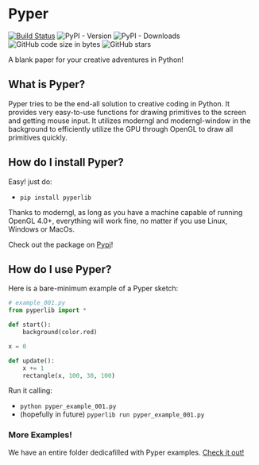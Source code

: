 # Pyper
[![Build Status](https://travis-ci.org/Canvim/Pyper.svg?branch=master)](https://travis-ci.org/Canvim/Pyper) ![PyPI - Version](https://img.shields.io/pypi/v/pyperlib.svg?logo=python&color=lightblue&label=Pyper%20Version) ![PyPI - Downloads](https://img.shields.io/pypi/dm/pyperlib?color=lightgreen&label=Pyper%20Downloads&logo=pypi) ![GitHub code size in bytes](https://img.shields.io/github/languages/code-size/Canvim/Pyper?color=purple&label=Pyper%20Size&logo=github) ![GitHub stars](https://img.shields.io/github/stars/Canvim/Pyper?color=gold&logo=github)

A blank paper for your creative adventures in Python!

## What is Pyper?
Pyper tries to be the end-all solution to creative coding in Python. It provides very easy-to-use functions for drawing primitives to the screen and getting mouse input. It utilizes moderngl and moderngl-window in the background to efficiently utilize the GPU through OpenGL to draw all primitives quickly.

## How do I install Pyper?
Easy! just do:
* ```pip install pyperlib```

Thanks to moderngl, as long as you have a machine capable of running OpenGL 4.0+, everything will work fine, no matter if you use Linux, Windows or MacOs.

Check out the package on [Pypi](https://pypi.org/project/pyperlib/)!

## How do I use Pyper?
Here is a bare-minimum example of a Pyper sketch:

```python
# example_001.py
from pyperlib import *

def start():
    background(color.red)

x = 0

def update():
    x += 1
    rectangle(x, 100, 30, 100)
```

Run it calling:
* ```python pyper_example_001.py```
* (hopefully in future) ```pyperlib run pyper_example_001.py```

### More Examples!
We have an entire folder dedicafilled with Pyper examples. [Check it out!](https://github.com/Canvim/Pyper/tree/master/examples)